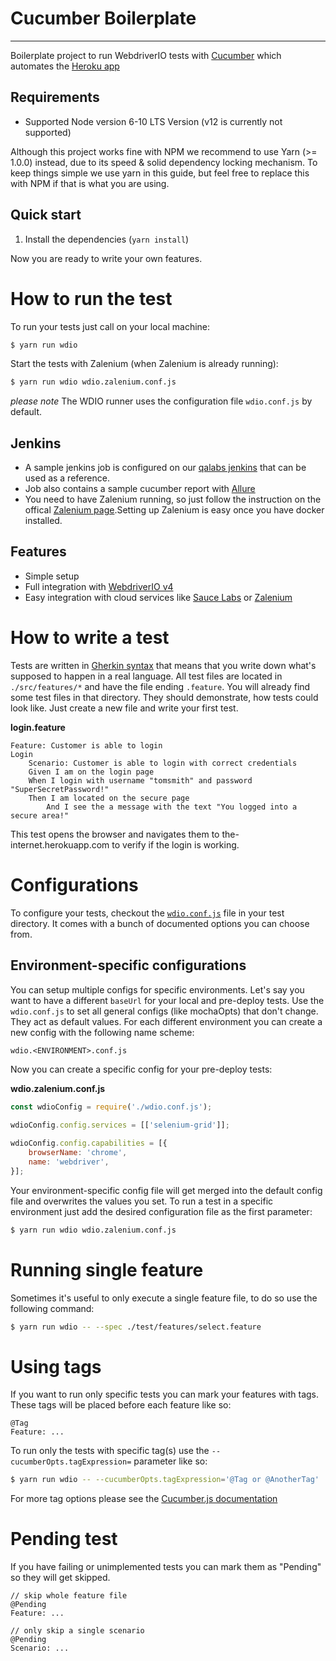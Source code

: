Cucumber Boilerplate
====================

***

Boilerplate project to run WebdriverIO tests with [Cucumber](https://cucumber.io/) which automates the [Heroku app](http://the-internet.herokuapp.com/)
## Requirements

- Supported Node version 6-10 LTS Version (v12 is currently not supported)

Although this project works fine with NPM we recommend to use Yarn (>= 1.0.0) instead,  due to its speed & solid dependency locking mechanism. To keep things simple we use yarn in this guide, but feel free to replace this with NPM if that is what you are using.

## Quick start

1. Install the dependencies (`yarn install`)

Now you are ready to write your own features.

# How to run the test

To run your tests just call on your local machine:

```sh
$ yarn run wdio
```

Start the tests with Zalenium (when Zalenium is already running):

```sh
$ yarn run wdio wdio.zalenium.conf.js
```

_please note_ The WDIO runner uses the configuration file `wdio.conf.js` by default.

## Jenkins 
* A sample jenkins job is configured on our [qalabs jenkins](http://qalabs.ecx.local:8080/job/WebdriverIO/) that can be used as a reference.
* Job also contains a sample cucumber report with [Allure](http://allure.qatools.ru/)
* You need to have Zalenium running, so just follow the instruction on the offical [Zalenium page](https://opensource.zalando.com/zalenium/).Setting up Zalenium is easy once you have docker installed.
## Features

- Simple setup
- Full integration with [WebdriverIO v4](http://v4.webdriver.io/)
- Easy integration with cloud services like [Sauce Labs](https://saucelabs.com/) or [Zalenium](https://opensource.zalando.com/zalenium/)

# How to write a test

Tests are written in [Gherkin syntax](https://cucumber.io/docs/reference)
that means that you write down what's supposed to happen in a real language. All test files are located in
`./src/features/*` and have the file ending `.feature`. You will already find some test files in that
directory. They should demonstrate, how tests could look like. Just create a new file and write your first
test.

__login.feature__
```gherkin
Feature: Customer is able to login
Login
    Scenario: Customer is able to login with correct credentials
    Given I am on the login page
    When I login with username "tomsmith" and password "SuperSecretPassword!"
    Then I am located on the secure page
        And I see the a message with the text "You logged into a secure area!"

```

This test opens the browser and navigates them to the-internet.herokuapp.com to verify if the login is working.

# Configurations

To configure your tests, checkout the [`wdio.conf.js`](https://github.com/webdriverio/cucumber-boilerplate/blob/master/wdio.conf.js) file in your test directory. It comes with a bunch of documented options you can choose from.

## Environment-specific configurations

You can setup multiple configs for specific environments. Let's say you want to have a different `baseUrl` for
your local and pre-deploy tests. Use the `wdio.conf.js` to set all general configs (like mochaOpts) that don't change.
They act as default values. For each different environment you can create a new config with the following name
scheme:

```txt
wdio.<ENVIRONMENT>.conf.js
```

Now you can create a specific config for your pre-deploy tests:

__wdio.zalenium.conf.js__
```js
const wdioConfig = require('./wdio.conf.js');

wdioConfig.config.services = [['selenium-grid']];

wdioConfig.config.capabilities = [{
    browserName: 'chrome',
    name: 'webdriver',
}];
```

Your environment-specific config file will get merged into the default config file and overwrites the values you set.
To run a test in a specific environment just add the desired configuration file as the first parameter:

```sh
$ yarn run wdio wdio.zalenium.conf.js
```

# Running single feature
Sometimes it's useful to only execute a single feature file, to do so use the following command:

```sh
$ yarn run wdio -- --spec ./test/features/select.feature
```


# Using tags

If you want to run only specific tests you can mark your features with tags. These tags will be placed before each feature like so:

```gherkin
@Tag
Feature: ...
```

To run only the tests with specific tag(s) use the `--cucumberOpts.tagExpression=` parameter like so:

```sh
$ yarn run wdio -- --cucumberOpts.tagExpression='@Tag or @AnotherTag'
```

For more tag options please see the [Cucumber.js documentation](https://docs.cucumber.io/tag-expressions/)

# Pending test

If you have failing or unimplemented tests you can mark them as "Pending" so they will get skipped.

```gherkin
// skip whole feature file
@Pending
Feature: ...

// only skip a single scenario
@Pending
Scenario: ...
```
